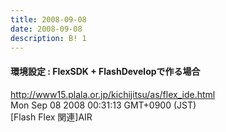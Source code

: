 ```yaml
---
title: 2008-09-08
date: 2008-09-08
description: B! 1
---
```


#### 環境設定 : FlexSDK + FlashDevelopで作る場合
http://www15.plala.or.jp/kichijitsu/as/flex_ide.html<br>
Mon Sep 08 2008 00:31:13 GMT+0900 (JST)<br>
[Flash Flex 関連]AIR


